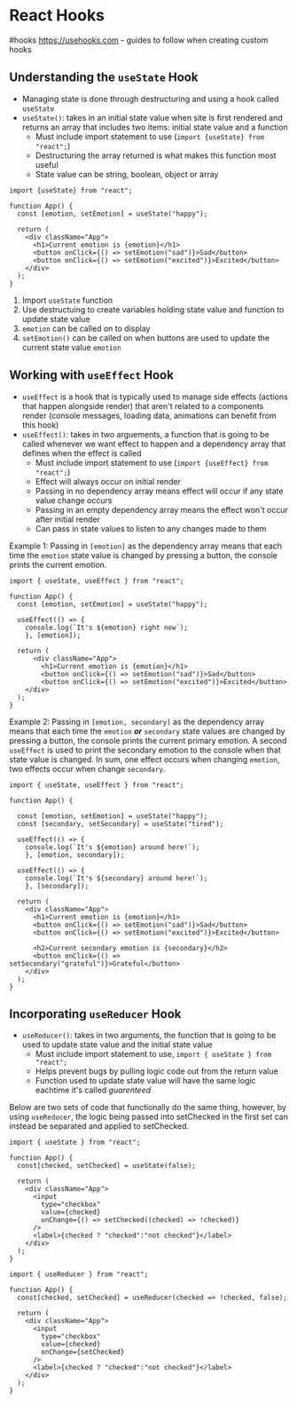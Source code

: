 # React Hooks
#hooks
https://usehooks.com - guides to follow when creating custom hooks

## Understanding the `useState` Hook
- Managing state is done through destructuring and using a hook called `useState`
- `useState()`: takes in an initial state value when site is first rendered and returns an array that includes two items: initial state value and a function
	- Must include import statement to use (`import {useState} from "react";`)
	- Destructuring the array returned is what makes this function most useful
	- State value can be string, boolean, object or array

```
import {useState} from "react";

function App() {
  const [emotion, setEmotion] = useState("happy");

  return (
    <div className="App">
      <h1>Current emotion is {emotion}</h1>
      <button onClick={() => setEmotion("sad")}>Sad</button>
      <button onClick={() => setEmotion("excited")}>Excited</button>
    </div>
  );
}
```

1. Import `useState` function
2. Use destructuing to create variables holding state value and function to update state value
3. `emotion` can be called on to display
4. `setEmotion()` can be called on when buttons are used to update the current state value `emotion`

## Working with `useEffect` Hook
- `useEffect` is a hook that is typically used to manage side effects (actions that happen alongside render) that aren't related to a components render (console messages, loading data, animations can benefit from this hook)
- `useEffect()`: takes in two arguements, a function that is going to be called whenever we want effect to happen and a dependency array that defines when the effect is called
	- Must include import statement to use (`import {useEffect} from "react";`)
	- Effect will always occur on initial render
	- Passing in no dependency array means effect will occur if any state value change occurs
	- Passing in an empty dependency array means the effect won't occur after initial render
	- Can pass in state values to listen to any changes made to them

Example 1: Passing in `[emotion]` as the dependency array means that each time the `emotion` state value is changed by pressing a button, the console prints the current emotion.
```
import { useState, useEffect } from "react";

function App() {
  const [emotion, setEmotion] = useState("happy");

  useEffect(() => {
    console.log(`It's ${emotion} right now`);
	}, [emotion]);

  return (
	  <div className="App">
		<h1>Current emotion is {emotion}</h1>
		<button onClick={() => setEmotion("sad")}>Sad</button>
		<button onClick={() => setEmotion("excited")}>Excited</button>
	</div>
  );
}
```
 Example 2: Passing in `[emotion, secondary]` as the dependency array means that each time the `emotion` ***or*** `secondary` state values are changed by pressing a button, the console prints the current primary emotion. A second `useEffect` is used to print the secondary emotion to the console when that state value is changed.
 In sum, one effect occurs when changing `emotion`, two effects occur when change `secondary`.
 ```
import { useState, useEffect } from "react";

function App() {

  const [emotion, setEmotion] = useState("happy");
  const [secondary, setSecondary] = useState("tired");

  useEffect(() => {
    console.log(`It's ${emotion} around here!`);
    }, [emotion, secondary]);

  useEffect(() => {
    console.log(`It's ${secondary} around here!`);
    }, [secondary]);

  return (
    <div className="App">
      <h1>Current emotion is {emotion}</h1>
      <button onClick={() => setEmotion("sad")}>Sad</button>
      <button onClick={() => setEmotion("excited")}>Excited</button>

      <h2>Current secondary emotion is {secondary}</h2>
      <button onClick={() => setSecondary("grateful")}>Grateful</button>
    </div>
  );
}
```

## Incorporating `useReducer` Hook
- `useReducer()`: takes in two arguments, the function that is going to be used to update state value and the initial state value
	- Must include import statement to use, `import { useState } from "react";`
	- Helps prevent bugs by pulling logic code out from the return value
	- Function used to update state value will have the same logic eachtime it's called *guarenteed*

Below are two sets of code that functionally do the same thing, however, by using `useReducer`, the logic being passed into setChecked in the first set can instead be separated and applied to setChecked.

```
import { useState } from "react";

function App() {
  const[checked, setChecked] = useState(false);

  return (
    <div className="App">
      <input
        type="checkbox"
        value={checked}
        onChange={() => setChecked((checked) => !checked)} 
      />
      <label>{checked ? "checked":"not checked"}</label>
    </div>
  );
}
```

```
import { useReducer } from "react";

function App() {
  const[checked, setChecked] = useReducer(checked => !checked, false);

  return (
    <div className="App">
      <input
        type="checkbox"
        value={checked}
        onChange={setChecked}
      />
      <label>{checked ? "checked":"not checked"}</label>
    </div>
  );
}
```

